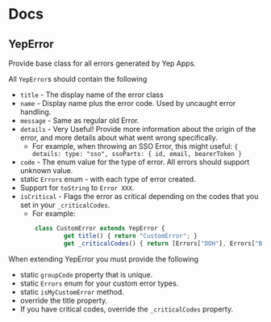 # Docs

## YepError
Provide base class for all errors generated by Yep Apps.

All `YepError`s should contain the following
- `title` - The display name of the error class
- `name` - Display name plus the error code. Used by uncaught error handling.
- `message` - Same as regular old Error.
- `details` - Very Useful! Provide more information about the origin of the error, and more details about what went wrong specifically.
  - For example, when throwing an SSO Error, this might useful: ```{ details: type: "sso", ssoParts: { id, email, bearerToken }```
- `code` - The enum value for the type of error. All errors should support unknown value.
- static `Errors` enum - with each type of error created.
- Support for `toString` to `Error XXX`.
- `isCritical` - Flags the error as critical depending on the codes that you set in your `_criticalCodes`.
    - For example:
    ```javascript
        class CustomError extends YepError {
                get title() { return "CustomError"; }
                get _criticalCodes() { return [Errors["DOH"], Errors["BAZ"]]; }
    ```

When extending YepError you must provide the following
- static `groupCode` property that is unique.
- static `Errors` enum for your custom error types.
- static `isMyCustomError` method.
- override the title property.
- If you have critical codes, override the `_criticalCodes` property.
